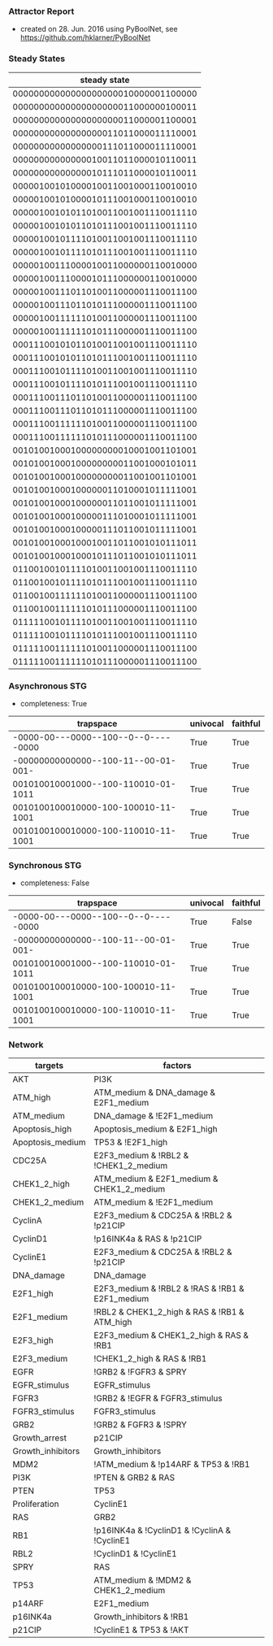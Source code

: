 

### Attractor Report
 * created on 28. Jun. 2016 using PyBoolNet, see https://github.com/hklarner/PyBoolNet

### Steady States
| steady state                        |
| ----------------------------------- | 
| 00000000000000000000010000001100000 |
| 00000000000000000000011000000100011 |
| 00000000000000000000011000001100001 |
| 00000000000000000011011000011110001 |
| 00000000000000000111011000011110001 |
| 00000000000000010011011000010110011 |
| 00000000000000010111011000010110011 |
| 00000100101000010011001000110010010 |
| 00000100101000010111001000110010010 |
| 00000100101011010011001001110011110 |
| 00000100101011010111001001110011110 |
| 00000100101111010011001001110011110 |
| 00000100101111010111001001110011110 |
| 00000100111000010011000000110010000 |
| 00000100111000010111000000110010000 |
| 00000100111011010011000001110011100 |
| 00000100111011010111000001110011100 |
| 00000100111111010011000001110011100 |
| 00000100111111010111000001110011100 |
| 00011100101011010011001001110011110 |
| 00011100101011010111001001110011110 |
| 00011100101111010011001001110011110 |
| 00011100101111010111001001110011110 |
| 00011100111011010011000001110011100 |
| 00011100111011010111000001110011100 |
| 00011100111111010011000001110011100 |
| 00011100111111010111000001110011100 |
| 00101001000100000000010001001101001 |
| 00101001000100000000011001000101011 |
| 00101001000100000000011001001101001 |
| 00101001000100000011010001011111001 |
| 00101001000100000011011001011111001 |
| 00101001000100000111010001011111001 |
| 00101001000100000111011001011111001 |
| 00101001000100010011011001010111011 |
| 00101001000100010111011001010111011 |
| 01100100101111010011001001110011110 |
| 01100100101111010111001001110011110 |
| 01100100111111010011000001110011100 |
| 01100100111111010111000001110011100 |
| 01111100101111010011001001110011110 |
| 01111100101111010111001001110011110 |
| 01111100111111010011000001110011100 |
| 01111100111111010111000001110011100 |

### Asynchronous STG
 * completeness: True

| trapspace                           | univocal  | faithful  |
| ----------------------------------- | --------- | --------- |
| -0000-00---0000--100--0--0-----0000 | True      | True      |
| -00000000000000--100-11--00-01-001- | True      | True      |
| 001010010001000--100-110010-01-1011 | True      | True      |
| 0010100100010000-100-100010-11-1001 | True      | True      |
| 0010100100010000-100-110010-11-1001 | True      | True      |

### Synchronous STG
 * completeness: False

| trapspace                           | univocal  | faithful  |
| ----------------------------------- | --------- | --------- |
| -0000-00---0000--100--0--0-----0000 | True      | False     |
| -00000000000000--100-11--00-01-001- | True      | True      |
| 001010010001000--100-110010-01-1011 | True      | True      |
| 0010100100010000-100-100010-11-1001 | True      | True      |
| 0010100100010000-100-110010-11-1001 | True      | True      |

### Network
| targets           | factors                                                                                                                                                                                                                                                             |
| ----------------- | ------------------------------------------------------------------------------------------------------------------------------------------------------------------------------------------------------------------------------------------------------------------- |
| AKT               | PI3K                                                                                                                                                                                                                                                                |
| ATM_high          | ATM_medium & DNA_damage & E2F1_medium                                                                                                                                                                                                                               |
| ATM_medium        | DNA_damage & !E2F1_medium | ATM_high                                                                                                                                                                                                                                |
| Apoptosis_high    | Apoptosis_medium & E2F1_high                                                                                                                                                                                                                                        |
| Apoptosis_medium  | TP53 & !E2F1_high | Apoptosis_high                                                                                                                                                                                                                                  |
| CDC25A            | E2F3_medium & !RBL2 & !CHEK1_2_medium | E2F1_medium & !RBL2 & !CHEK1_2_medium                                                                                                                                                                                       |
| CHEK1_2_high      | ATM_medium & E2F1_medium & CHEK1_2_medium                                                                                                                                                                                                                           |
| CHEK1_2_medium    | ATM_medium & !E2F1_medium | CHEK1_2_high                                                                                                                                                                                                                            |
| CyclinA           | E2F3_medium & CDC25A & !RBL2 & !p21CIP | CDC25A & !p21CIP & !RBL2 & E2F1_medium                                                                                                                                                                                     |
| CyclinD1          | !p16INK4a & RAS & !p21CIP | !p16INK4a & !p21CIP & AKT                                                                                                                                                                                                               |
| CyclinE1          | E2F3_medium & CDC25A & !RBL2 & !p21CIP | CDC25A & !p21CIP & !RBL2 & E2F1_medium                                                                                                                                                                                     |
| DNA_damage        | DNA_damage                                                                                                                                                                                                                                                          |
| E2F1_high         | E2F3_medium & !RBL2 & !RAS & !RB1 & E2F1_medium | !RBL2 & !CHEK1_2_high & RAS & !RB1 & E2F1_medium | E2F3_medium & !CHEK1_2_high & !RBL2 & !RB1 & E2F1_medium | E2F1_medium & !RBL2 & RAS & !RB1 & !ATM_high | E2F3_medium & E2F1_medium & !RBL2 & !RB1 & !ATM_high |
| E2F1_medium       | !RBL2 & CHEK1_2_high & RAS & !RB1 & ATM_high | !RBL2 & CHEK1_2_high & !RB1 & E2F3_high & ATM_high | E2F1_high                                                                                                                                                       |
| E2F3_high         | E2F3_medium & CHEK1_2_high & RAS & !RB1                                                                                                                                                                                                                             |
| E2F3_medium       | !CHEK1_2_high & RAS & !RB1 | E2F3_high                                                                                                                                                                                                                              |
| EGFR              | !GRB2 & !FGFR3 & SPRY | !GRB2 & !FGFR3 & EGFR_stimulus                                                                                                                                                                                                              |
| EGFR_stimulus     | EGFR_stimulus                                                                                                                                                                                                                                                       |
| FGFR3             | !GRB2 & !EGFR & FGFR3_stimulus                                                                                                                                                                                                                                      |
| FGFR3_stimulus    | FGFR3_stimulus                                                                                                                                                                                                                                                      |
| GRB2              | !GRB2 & FGFR3 & !SPRY | EGFR                                                                                                                                                                                                                                        |
| Growth_arrest     | p21CIP | RBL2 | RB1                                                                                                                                                                                                                                                 |
| Growth_inhibitors | Growth_inhibitors                                                                                                                                                                                                                                                   |
| MDM2              | !ATM_medium & !p14ARF & TP53 & !RB1 | !ATM_medium & !p14ARF & !RB1 & AKT                                                                                                                                                                                            |
| PI3K              | !PTEN & GRB2 & RAS                                                                                                                                                                                                                                                  |
| PTEN              | TP53                                                                                                                                                                                                                                                                |
| Proliferation     | CyclinE1 | CyclinA                                                                                                                                                                                                                                                  |
| RAS               | GRB2 | FGFR3 | EGFR                                                                                                                                                                                                                                                 |
| RB1               | !p16INK4a & !CyclinD1 & !CyclinA & !CyclinE1                                                                                                                                                                                                                        |
| RBL2              | !CyclinD1 & !CyclinE1                                                                                                                                                                                                                                               |
| SPRY              | RAS                                                                                                                                                                                                                                                                 |
| TP53              | ATM_medium & !MDM2 & CHEK1_2_medium | !MDM2 & E2F1_high                                                                                                                                                                                                             |
| p14ARF            | E2F1_medium                                                                                                                                                                                                                                                         |
| p16INK4a          | Growth_inhibitors & !RB1                                                                                                                                                                                                                                            |
| p21CIP            | !CyclinE1 & TP53 & !AKT | !CyclinE1 & Growth_inhibitors & !AKT                                                                                                                                                                                                      |

